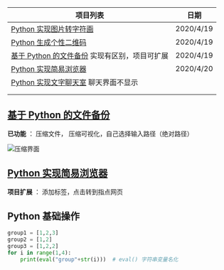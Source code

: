 | 项目列表                                                     | 日期      |
| ------------------------------------------------------------ | --------- |
| [Python 实现图片转字符画](https://www.shiyanlou.com/courses/370) | 2020/4/19 |
| [Python 生成个性二维码](https://www.shiyanlou.com/courses/1126) | 2020/4/19 |
| [基于 Python 的文件备份](https://www.shiyanlou.com/courses/302) 实现有区别，项目可扩展 | 2020/4/19 |
| [Python 实现简易浏览器](https://www.shiyanlou.com/courses/705) | 2020/4/20 |
| [Python 实现文字聊天室](https://www.shiyanlou.com/courses/970) 聊天界面不显示 |           |
|                                                              |           |
|                                                              |           |



## [基于 Python 的文件备份](https://www.shiyanlou.com/courses/302) 

**已功能** ： 压缩文件， 压缩可视化，自己选择输入路径（绝对路径）

![压缩界面](https://raw.githubusercontent.com/SamLiu666/git_test/master/project%20list/back_documents/source/back_pic.png)



## [Python 实现简易浏览器](https://www.shiyanlou.com/courses/705)

**项目扩展** ： 添加标签，点击转到指点网页

## Python 基础操作

```python
group1 = [1,2,3]
group2 = [1,2]
group3 = [1,2,2]
for i in range(1,4):
    print(eval("group"+str(i)))  # eval() 字符串变量名化
```

